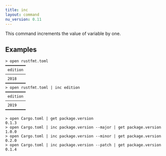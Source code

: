 ```yaml
---
title: inc
layout: command
nu_version: 0.11
---
```


This command increments the value of variable by one.

## Examples

```shell
> open rustfmt.toml
━━━━━━━━━
 edition
─────────
 2018
━━━━━━━━━
> open rustfmt.toml | inc edition
━━━━━━━━━
 edition
─────────
 2019
━━━━━━━━━
```

```shell
> open Cargo.toml | get package.version
0.1.3
> open Cargo.toml | inc package.version --major | get package.version
1.0.0
> open Cargo.toml | inc package.version --minor | get package.version
0.2.0
> open Cargo.toml | inc package.version --patch | get package.version
0.1.4
```

